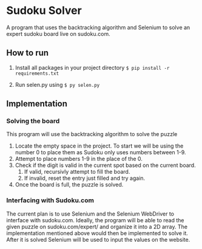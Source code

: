 # Sudoku Solver

A program that uses the backtracking algorithm and Selenium to solve an expert sudoku board live on sudoku.com.

## How to run

1) Install all packages in your project directory
`$ pip install -r requirements.txt`

2) Run selen.py using
`$ py selen.py`

## Implementation

### Solving the board

This program will use the backtracking algorithm to solve the puzzle

1) Locate the empty space in the project. To start we will be using the number 0 to place them as Sudoku only uses numbers between 1-9.
2) Attempt to place numbers 1-9 in the place of the 0.
3) Check if the digit is valid in the current spot based on the current board.
   1) If valid, recursivly attempt to fill the board.
   2) If invalid, reset the entry just filled and try again.
4) Once the board is full, the puzzle is solved.

### Interfacing with Sudoku.com

The current plan is to use Selenium and the Selenium WebDriver to interface with sudoku.com. Ideally, the program will be able to read the given puzzle on sudoku.com/expert/ and organize it into a 2D array. The implementation mentioned above would then be implemented to solve it. After it is solved Selenium will be used to input the values on the website.
